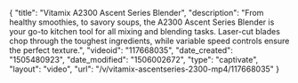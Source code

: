 {
    "title": "Vitamix A2300 Ascent Series Blender",
    "description": "From healthy smoothies, to savory soups, the A2300 Ascent Series Blender is your go-to kitchen tool for all mixing and blending tasks. Laser-cut blades chop through the toughest ingredients, while variable speed controls ensure the perfect texture.",
    "videoid": "117668035",
    "date_created": "1505480923",
    "date_modified": "1506002672",
    "type": "captivate",
    "layout": "video",
    "url": "\/v\/vitamix-ascentseries-2300-mp4\/117668035"
}